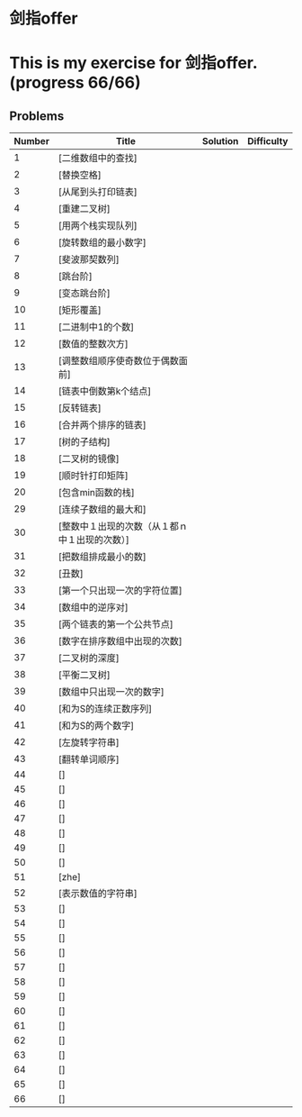 剑指offer
=====================================================
This is my exercise for 剑指offer. (progress 66/66)
=====================================================
## Problems

| Number | Title | Solution | Difficulty |
|--------|-------|----------|------------|
| 1| [二维数组中的查找]
| 2| [替换空格]
| 3| [从尾到头打印链表]
| 4| [重建二叉树]
| 5| [用两个栈实现队列]
| 6| [旋转数组的最小数字]
| 7| [斐波那契数列]
| 8| [跳台阶]
| 9| [变态跳台阶]
|10| [矩形覆盖]
|11| [二进制中1的个数]
|12| [数值的整数次方]
|13| [调整数组顺序使奇数位于偶数面前]
|14| [链表中倒数第k个结点]
|15| [反转链表]
|16| [合并两个排序的链表]
|17| [树的子结构]
|18| [二叉树的镜像]
|19| [顺时针打印矩阵]
|20| [包含min函数的栈]
|29| [连续子数组的最大和]
|30| [整数中１出现的次数（从１都ｎ中１出现的次数）]
|31| [把数组排成最小的数]
|32| [丑数]
|33| [第一个只出现一次的字符位置]
|34| [数组中的逆序对]
|35| [两个链表的第一个公共节点]
|36| [数字在排序数组中出现的次数]
|37| [二叉树的深度]
|38| [平衡二叉树]
|39| [数组中只出现一次的数字]
|40| [和为S的连续正数序列]
|41| [和为S的两个数字]
|42| [左旋转字符串]
|43| [翻转单词顺序]
|44| []
|45| []
|46| []
|47| []
|48| []
|49| []
|50| [] 
|51| [zhe]
|52| [表示数值的字符串]
|53| []
|54| []
|55| []
|56| []
|57| []
|58| []
|59| []
|60| []
|61| []
|62| []
|63| [] 
|64| []
|65| []
|66| []



